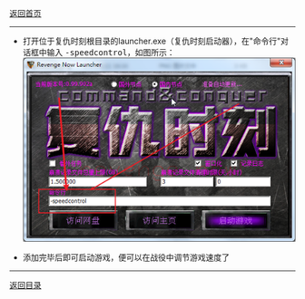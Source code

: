 [返回首页](/index.md)

***

- 打开位于复仇时刻根目录的launcher.exe（复仇时刻启动器），在"命令行"对话框中输入 <kbd>-speedcontrol</kbd>，如图所示：![a](../img/speedcontrol.png ':size=80%')

- 添加完毕后即可启动游戏，便可以在战役中调节游戏速度了





***
[返回目录](/QuestionNAnswer/index.md#gaming-problem)